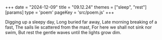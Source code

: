+++
date = "2024-12-09"
title = "09.12.24"
themes = ["sleep", "rest"]
[params]
  type = 'poem'
  pageKey = 'src/poem.js'
+++

Digging up a sleepy day,
Long buried far away,
Late morning breaking of a fast,
The sails lie scattered from the mast,
For here we shall not sink nor swim,
But rest the gentle waves until the lights grow dim.
